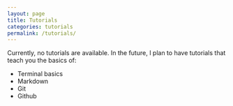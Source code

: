 ```yaml
---
layout: page
title: Tutorials
categories: tutorials
permalink: /tutorials/
---
```

Currently, no tutorials are available. In the future, I plan to have tutorials that teach you the basics of:

* Terminal basics
* Markdown
* Git
* Github
